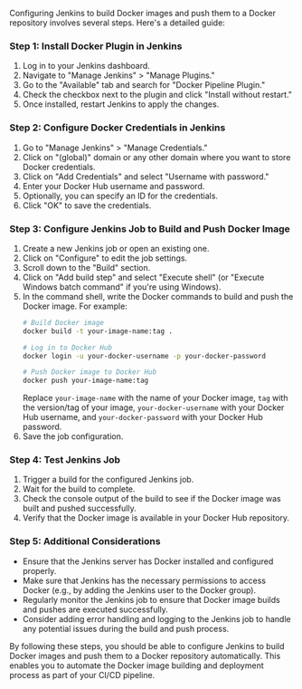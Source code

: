 Configuring Jenkins to build Docker images and push them to a Docker repository involves several steps. Here's a detailed guide:

### Step 1: Install Docker Plugin in Jenkins
1. Log in to your Jenkins dashboard.
2. Navigate to "Manage Jenkins" > "Manage Plugins."
3. Go to the "Available" tab and search for "Docker Pipeline Plugin."
4. Check the checkbox next to the plugin and click "Install without restart."
5. Once installed, restart Jenkins to apply the changes.

### Step 2: Configure Docker Credentials in Jenkins
1. Go to "Manage Jenkins" > "Manage Credentials."
2. Click on "(global)" domain or any other domain where you want to store Docker credentials.
3. Click on "Add Credentials" and select "Username with password."
4. Enter your Docker Hub username and password.
5. Optionally, you can specify an ID for the credentials.
6. Click "OK" to save the credentials.

### Step 3: Configure Jenkins Job to Build and Push Docker Image
1. Create a new Jenkins job or open an existing one.
2. Click on "Configure" to edit the job settings.
3. Scroll down to the "Build" section.
4. Click on "Add build step" and select "Execute shell" (or "Execute Windows batch command" if you're using Windows).
5. In the command shell, write the Docker commands to build and push the Docker image. For example:
   ```bash
   # Build Docker image
   docker build -t your-image-name:tag .

   # Log in to Docker Hub
   docker login -u your-docker-username -p your-docker-password

   # Push Docker image to Docker Hub
   docker push your-image-name:tag
   ```
   Replace `your-image-name` with the name of your Docker image, `tag` with the version/tag of your image, `your-docker-username` with your Docker Hub username, and `your-docker-password` with your Docker Hub password.
6. Save the job configuration.

### Step 4: Test Jenkins Job
1. Trigger a build for the configured Jenkins job.
2. Wait for the build to complete.
3. Check the console output of the build to see if the Docker image was built and pushed successfully.
4. Verify that the Docker image is available in your Docker Hub repository.

### Step 5: Additional Considerations
- Ensure that the Jenkins server has Docker installed and configured properly.
- Make sure that Jenkins has the necessary permissions to access Docker (e.g., by adding the Jenkins user to the Docker group).
- Regularly monitor the Jenkins job to ensure that Docker image builds and pushes are executed successfully.
- Consider adding error handling and logging to the Jenkins job to handle any potential issues during the build and push process.

By following these steps, you should be able to configure Jenkins to build Docker images and push them to a Docker repository automatically. This enables you to automate the Docker image building and deployment process as part of your CI/CD pipeline.
